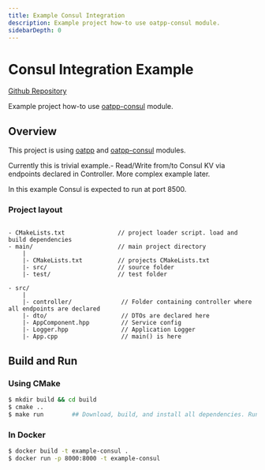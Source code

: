 ```yaml
---
title: Example Consul Integration
description: Example project how-to use oatpp-consul module.
sidebarDepth: 0
---
```


# Consul Integration Example <seo/>

[Github Repository](https://github.com/oatpp/example-consul)

Example project how-to use [oatpp-consul](/docs/modules/oatpp-consul/) module.

## Overview
This project is using [oatpp](/docs/modules/oatpp/) and [oatpp-consul](/docs/modules/oatpp-consul/) modules.

Currently this is trivial example.- Read/Write from/to Consul KV via endpoints declared in Controller.
More complex example later.

In this example Consul is expected to run at port 8500.

### Project layout

```

- CMakeLists.txt               // project loader script. load and build dependencies
- main/                        // main project directory
    |
    |- CMakeLists.txt          // projects CMakeLists.txt
    |- src/                    // source folder
    |- test/                   // test folder

```
```
- src/
    |
    |- controller/              // Folder containing controller where all endpoints are declared
    |- dto/                     // DTOs are declared here
    |- AppComponent.hpp         // Service config
    |- Logger.hpp               // Application Logger
    |- App.cpp                  // main() is here

```


## Build and Run

### Using CMake

```bash
$ mkdir build && cd build
$ cmake ..
$ make run        ## Download, build, and install all dependencies. Run project

```

### In Docker

```bash
$ docker build -t example-consul .
$ docker run -p 8000:8000 -t example-consul
```
